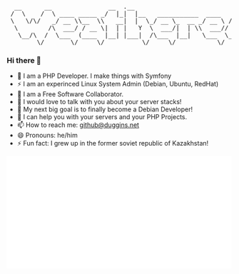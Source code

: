 <pre>
  __      __               __  .__                            ._____      __        __         .__ 
 /  \    /  \ ____ _____ _/  |_|  |__   ___________  ____   __| _/  \    /  _____ _/  |_  ____ |  |__   ___________
 \   \/\/   _/ __ \\__  \\   __|  |  \_/ __ \_  __ _/ __ \ / __ |\   \/\/   \__  \\   ___/ ___\|  |  \_/ __ \_  __ \
  \        /\  ___/ / __ \|  | |   Y  \  ___/|  | \\  ___// /_/ | \        / / __ \|  | \  \___|   Y  \  ___/|  | \/
   \__/\  /  \___  (____  |__| |___|  /\___  |__|   \___  \____ |  \__/\  / (____  |__|  \___  |___|  /\___  |__|
        \/       \/     \/          \/     \/           \/     \/       \/       \/          \/     \/     \/
</pre>

### Hi there 👋

- 🔭 I am a PHP Developer. I make things with Symfony
- ⚡ I am an experinced Linux System Admin (Debian, Ubuntu, RedHat) 
- 🌱 I am a Free Software Collaborator.  
- 👯 I would love to talk with you about your server stacks!
- 🤔 My next big goal is to finally become a Debian Developer!
- 💬 I can help you with your servers and your PHP Projects.
- 📫 How to reach me: <a href="mailto:github@duggins.net">github@duggins.net</a>
- 😄 Pronouns: he/him
- ⚡ Fun fact: I grew up in the former soviet republic of Kazakhstan!

<img src="./weatheredwatcher.svg" />
